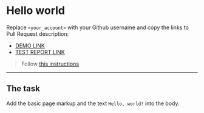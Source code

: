 # Hello world
Replace `<your_account>` with your Github username and copy the links to Pull Request description:
- [DEMO LINK](https://olexandr-trubin-koshyk.github.io/layout_hello-world/)
- [TEST REPORT LINK](https://olexandr-trubin-koshyk.github.io/layout_hello-world/report/html_report/)

> Follow [this instructions](https://mate-academy.github.io/layout_task-guideline/#how-to-solve-the-layout-tasks-on-github)
___

## The task
Add the basic page markup and the text `Hello, world!` into the body.
